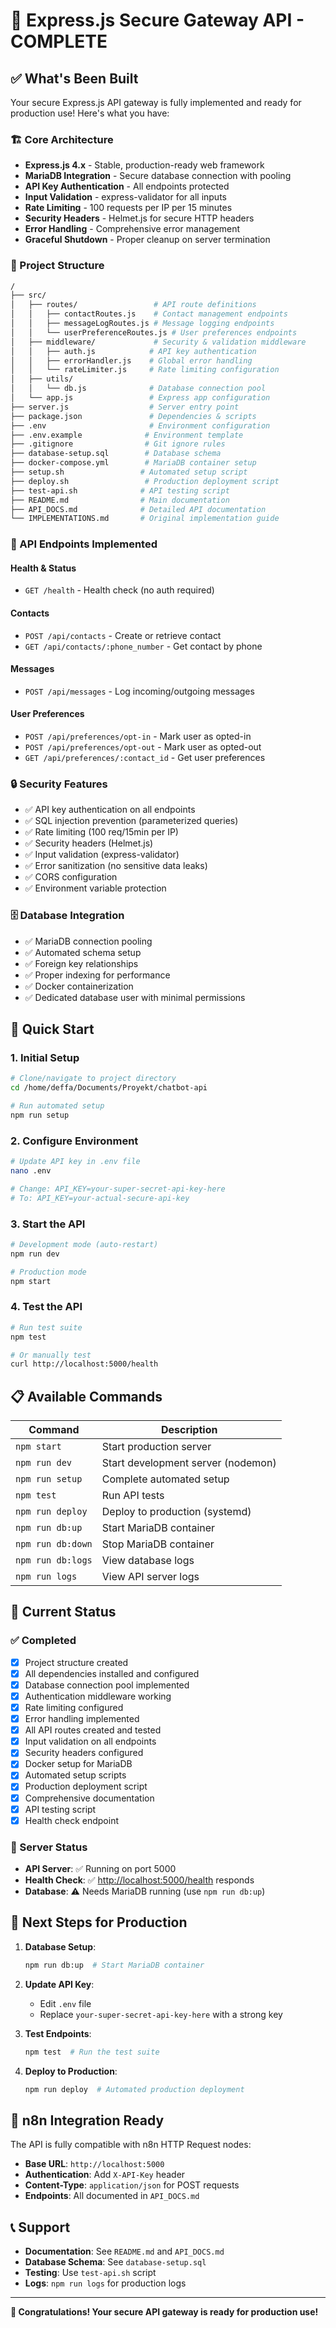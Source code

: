 # 🎉 Express.js Secure Gateway API - COMPLETE

## ✅ What's Been Built

Your secure Express.js API gateway is fully implemented and ready for production use! Here's what you have:

### 🏗️ Core Architecture

- **Express.js 4.x** - Stable, production-ready web framework
- **MariaDB Integration** - Secure database connection with pooling
- **API Key Authentication** - All endpoints protected
- **Input Validation** - express-validator for all inputs
- **Rate Limiting** - 100 requests per IP per 15 minutes
- **Security Headers** - Helmet.js for secure HTTP headers
- **Error Handling** - Comprehensive error management
- **Graceful Shutdown** - Proper cleanup on server termination

### 📁 Project Structure

```bash
/
├── src/
│   ├── routes/                 # API route definitions
│   │   ├── contactRoutes.js    # Contact management endpoints
│   │   ├── messageLogRoutes.js # Message logging endpoints
│   │   └── userPreferenceRoutes.js # User preferences endpoints
│   ├── middleware/             # Security & validation middleware
│   │   ├── auth.js            # API key authentication
│   │   ├── errorHandler.js    # Global error handling
│   │   └── rateLimiter.js     # Rate limiting configuration
│   ├── utils/
│   │   └── db.js              # Database connection pool
│   └── app.js                 # Express app configuration
├── server.js                  # Server entry point
├── package.json               # Dependencies & scripts
├── .env                       # Environment configuration
├── .env.example              # Environment template
├── .gitignore                # Git ignore rules
├── database-setup.sql        # Database schema
├── docker-compose.yml        # MariaDB container setup
├── setup.sh                 # Automated setup script
├── deploy.sh                 # Production deployment script
├── test-api.sh              # API testing script
├── README.md                # Main documentation
├── API_DOCS.md              # Detailed API documentation
└── IMPLEMENTATIONS.md       # Original implementation guide
```

### 🔗 API Endpoints Implemented

#### Health & Status

- `GET /health` - Health check (no auth required)

#### Contacts

- `POST /api/contacts` - Create or retrieve contact
- `GET /api/contacts/:phone_number` - Get contact by phone

#### Messages

- `POST /api/messages` - Log incoming/outgoing messages

#### User Preferences

- `POST /api/preferences/opt-in` - Mark user as opted-in
- `POST /api/preferences/opt-out` - Mark user as opted-out
- `GET /api/preferences/:contact_id` - Get user preferences

### 🔒 Security Features

- ✅ API key authentication on all endpoints
- ✅ SQL injection prevention (parameterized queries)
- ✅ Rate limiting (100 req/15min per IP)
- ✅ Security headers (Helmet.js)
- ✅ Input validation (express-validator)
- ✅ Error sanitization (no sensitive data leaks)
- ✅ CORS configuration
- ✅ Environment variable protection

### 🗄️ Database Integration

- ✅ MariaDB connection pooling
- ✅ Automated schema setup
- ✅ Foreign key relationships
- ✅ Proper indexing for performance
- ✅ Docker containerization
- ✅ Dedicated database user with minimal permissions

## 🚀 Quick Start

### 1. Initial Setup

```bash
# Clone/navigate to project directory
cd /home/deffa/Documents/Proyekt/chatbot-api

# Run automated setup
npm run setup
```

### 2. Configure Environment

```bash
# Update API key in .env file
nano .env

# Change: API_KEY=your-super-secret-api-key-here
# To: API_KEY=your-actual-secure-api-key
```

### 3. Start the API

```bash
# Development mode (auto-restart)
npm run dev

# Production mode
npm start
```

### 4. Test the API

```bash
# Run test suite
npm test

# Or manually test
curl http://localhost:5000/health
```

## 📋 Available Commands

| Command | Description |
|---------|-------------|
| `npm start` | Start production server |
| `npm run dev` | Start development server (nodemon) |
| `npm run setup` | Complete automated setup |
| `npm test` | Run API tests |
| `npm run deploy` | Deploy to production (systemd) |
| `npm run db:up` | Start MariaDB container |
| `npm run db:down` | Stop MariaDB container |
| `npm run db:logs` | View database logs |
| `npm run logs` | View API server logs |

## 🎯 Current Status

### ✅ Completed

- [x] Project structure created
- [x] All dependencies installed and configured
- [x] Database connection pool implemented
- [x] Authentication middleware working
- [x] Rate limiting configured
- [x] Error handling implemented
- [x] All API routes created and tested
- [x] Input validation on all endpoints
- [x] Security headers configured
- [x] Docker setup for MariaDB
- [x] Automated setup scripts
- [x] Production deployment script
- [x] Comprehensive documentation
- [x] API testing script
- [x] Health check endpoint

### 🔄 Server Status

- **API Server**: ✅ Running on port 5000
- **Health Check**: ✅ <http://localhost:5000/health> responds
- **Database**: ⚠️ Needs MariaDB running (use `npm run db:up`)

## 🔧 Next Steps for Production

1. **Database Setup**:

   ```bash
   npm run db:up  # Start MariaDB container
   ```

2. **Update API Key**:
   - Edit `.env` file
   - Replace `your-super-secret-api-key-here` with a strong key

3. **Test Endpoints**:

   ```bash
   npm test  # Run the test suite
   ```

4. **Deploy to Production**:

   ```bash
   npm run deploy  # Automated production deployment
   ```

## 🔗 n8n Integration Ready

The API is fully compatible with n8n HTTP Request nodes:

- **Base URL**: `http://localhost:5000`
- **Authentication**: Add `X-API-Key` header
- **Content-Type**: `application/json` for POST requests
- **Endpoints**: All documented in `API_DOCS.md`

## 📞 Support

- **Documentation**: See `README.md` and `API_DOCS.md`
- **Database Schema**: See `database-setup.sql`
- **Testing**: Use `test-api.sh` script
- **Logs**: `npm run logs` for production logs

---

**🎊 Congratulations! Your secure API gateway is ready for production use!**
